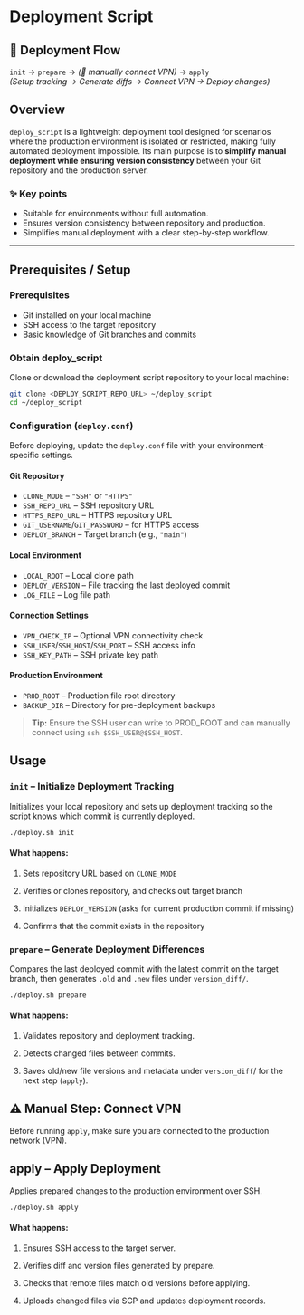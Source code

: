 # Deployment Script

## 🚀 Deployment Flow
`init` → `prepare` → *(🔌 manually connect VPN)* → `apply`  
*(Setup tracking → Generate diffs → Connect VPN → Deploy changes)*

## Overview

`deploy_script` is a lightweight deployment tool designed for scenarios where the production environment is isolated or restricted, making fully automated deployment impossible. Its main purpose is to **simplify manual deployment while ensuring version consistency** between your Git repository and the production server.

### ✨ Key points
- Suitable for environments without full automation.
- Ensures version consistency between repository and production.
- Simplifies manual deployment with a clear step-by-step workflow.

---

## Prerequisites / Setup

### Prerequisites

- Git installed on your local machine
- SSH access to the target repository
- Basic knowledge of Git branches and commits

### Obtain deploy_script

Clone or download the deployment script repository to your local machine:

```bash
git clone <DEPLOY_SCRIPT_REPO_URL> ~/deploy_script
cd ~/deploy_script
```

### Configuration (`deploy.conf`)

Before deploying, update the `deploy.conf` file with your environment-specific settings.

#### Git Repository
- `CLONE_MODE` – `"SSH"` or `"HTTPS"`
- `SSH_REPO_URL` – SSH repository URL
- `HTTPS_REPO_URL` – HTTPS repository URL
- `GIT_USERNAME`/`GIT_PASSWORD` – for HTTPS access
- `DEPLOY_BRANCH` – Target branch (e.g., `"main"`)

#### Local Environment
- `LOCAL_ROOT` – Local clone path
- `DEPLOY_VERSION` – File tracking the last deployed commit
- `LOG_FILE` – Log file path

#### Connection Settings
- `VPN_CHECK_IP` – Optional VPN connectivity check
- `SSH_USER`/`SSH_HOST`/`SSH_PORT` – SSH access info
- `SSH_KEY_PATH` – SSH private key path

#### Production Environment
- `PROD_ROOT` – Production file root directory
- `BACKUP_DIR` – Directory for pre-deployment backups

> **Tip:** Ensure the SSH user can write to PROD_ROOT and can manually connect using `ssh $SSH_USER@$SSH_HOST`.

## Usage

### `init` – Initialize Deployment Tracking

Initializes your local repository and sets up deployment tracking so the script knows which commit is currently deployed.

```bash
./deploy.sh init
```

#### What happens:

1. Sets repository URL based on `CLONE_MODE`

2. Verifies or clones repository, and checks out target branch

3. Initializes `DEPLOY_VERSION` (asks for current production commit if missing)

4. Confirms that the commit exists in the repository

### `prepare` – Generate Deployment Differences

Compares the last deployed commit with the latest commit on the target branch, then generates `.old` and `.new` files under `version_diff/`.

```bash
./deploy.sh prepare
```

#### What happens:

1. Validates repository and deployment tracking.

2. Detects changed files between commits.

3. Saves old/new file versions and metadata under `version_diff`/ for the next step (`apply`).

## ⚠️ Manual Step: Connect VPN

Before running `apply`, make sure you are connected to the production network (VPN).

## apply – Apply Deployment
Applies prepared changes to the production environment over SSH.

```bash
./deploy.sh apply
```

#### What happens:

1. Ensures SSH access to the target server.

2. Verifies diff and version files generated by prepare.

3. Checks that remote files match old versions before applying.

4. Uploads changed files via SCP and updates deployment records.
